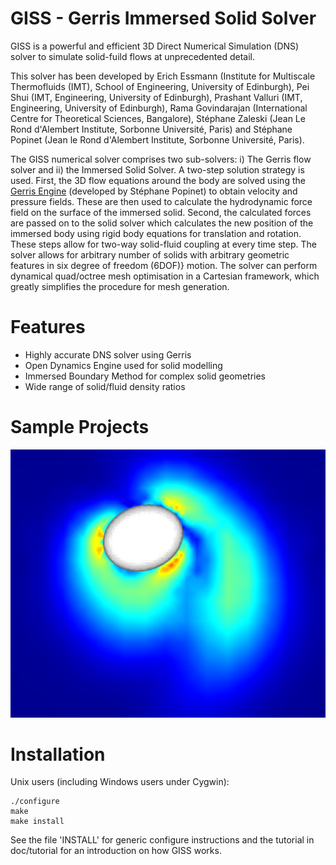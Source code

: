 # GISS - Gerris Immersed Solid Solver
GISS is a powerful and efficient 3D Direct Numerical Simulation (DNS) solver to simulate solid-fuild flows at unprecedented detail.

This solver has been developed by Erich Essmann (Institute for Multiscale Thermofluids (IMT), School of Engineering, University of Edinburgh), Pei Shui (IMT, Engineering, University of Edinburgh), Prashant Valluri (IMT, Engineering, University of Edinburgh), Rama Govindarajan (International Centre for Theoretical Sciences, Bangalore), Stéphane Zaleski (Jean Le Rond d'Alembert Institute, Sorbonne Université, Paris) and Stéphane Popinet (Jean le Rond d'Alembert Institute, Sorbonne Université, Paris). 

The GISS numerical solver comprises two sub-solvers: i) The Gerris flow solver and ii) the Immersed Solid Solver. A two-step solution strategy is used. First, the 3D flow equations around the body are solved using the [Gerris Engine](http://gfs.sourceforge.net/wiki/index.php/Main_Page) (developed by Stéphane Popinet) to obtain velocity and pressure fields. These are then used to calculate the hydrodynamic force field on the surface of the immersed solid.  Second, the calculated forces are passed on to the solid solver which calculates the new position of the immersed body using rigid body equations for translation and rotation. These steps allow for two-way solid-fluid coupling at every time step. The solver allows for arbitrary number of solids with arbitrary geometric features in six degree of freedom (6DOF)} motion. The solver can perform dynamical quad/octree mesh optimisation in a Cartesian framework, which greatly simplifies the procedure for mesh generation.

Features
========
* Highly accurate DNS solver using Gerris 
* Open Dynamics Engine used for solid modelling
* Immersed Boundary Method for complex solid geometries
* Wide range of solid/fluid density ratios

Sample Projects
===============

![Chaotic Ellipsoid](archive/images/Symmertic_Far_field.png)


Installation
============

Unix users (including Windows users under Cygwin):

```shell
./configure
make
make install
```

See the file 'INSTALL' for generic configure instructions and the tutorial
in doc/tutorial for an introduction on how GISS works.


